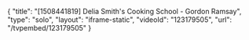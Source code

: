 {
    "title": "[1508441819] Delia Smith's Cooking School - Gordon Ramsay",
    "type": "solo",
    "layout": "iframe-static",
    "videoId": "123179505",
    "url": "\/tvpembed\/123179505"
}